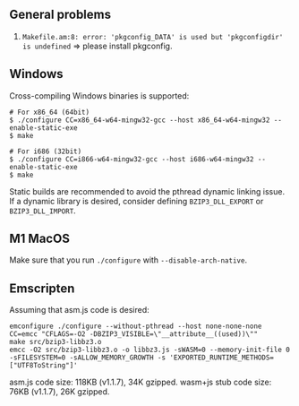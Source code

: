 
## General problems

1. `Makefile.am:8: error: 'pkgconfig_DATA' is used but 'pkgconfigdir' is undefined` => please install pkgconfig.

## Windows

Cross-compiling Windows binaries is supported:

```console
# For x86_64 (64bit)
$ ./configure CC=x86_64-w64-mingw32-gcc --host x86_64-w64-mingw32 --enable-static-exe
$ make

# For i686 (32bit)
$ ./configure CC=i866-w64-mingw32-gcc --host i686-w64-mingw32 --enable-static-exe
$ make
```

Static builds are recommended to avoid the pthread dynamic linking issue. If a dynamic library is desired, consider defining `BZIP3_DLL_EXPORT` or `BZIP3_DLL_IMPORT`.

## M1 MacOS

Make sure that you run `./configure` with `--disable-arch-native`.

## Emscripten

Assuming that asm.js code is desired:

```
emconfigure ./configure --without-pthread --host none-none-none CC=emcc "CFLAGS=-O2 -DBZIP3_VISIBLE=\"__attribute__((used))\""
make src/bzip3-libbz3.o
emcc -O2 src/bzip3-libbz3.o -o libbz3.js -sWASM=0 --memory-init-file 0 -sFILESYSTEM=0 -sALLOW_MEMORY_GROWTH -s 'EXPORTED_RUNTIME_METHODS=["UTF8ToString"]'
```

asm.js code size: 118KB (v1.1.7), 34K gzipped.
wasm+js stub code size: 76KB (v1.1.7), 26K gzipped.
